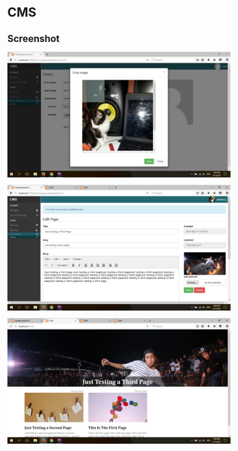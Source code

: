 CMS
===


Screenshot
----------

![picture alt](https://raw.githubusercontent.com/ste7/CMS/master/app/img/Screenshot-1.png "Screenshot")

![picture alt](https://raw.githubusercontent.com/ste7/CMS/master/app/img/Screenshot-2.png "Screenshot")

![picture alt](https://raw.githubusercontent.com/ste7/CMS/master/app/img/Screenshot-3.png "Screenshot")